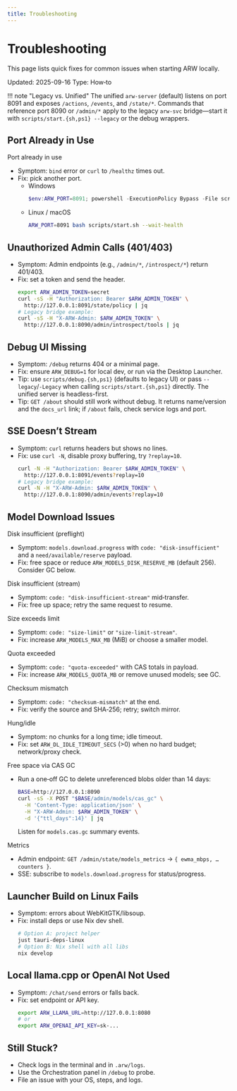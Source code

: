 ```yaml
---
title: Troubleshooting
---
```


# Troubleshooting

This page lists quick fixes for common issues when starting ARW locally.

Updated: 2025-09-16
Type: How‑to

!!! note "Legacy vs. Unified"
    The unified `arw-server` (default) listens on port 8091 and exposes `/actions`, `/events`, and `/state/*`.
    Commands that reference port 8090 or `/admin/*` apply to the legacy `arw-svc` bridge—start it with
    `scripts/start.{sh,ps1} --legacy` or the debug wrappers.

## Port Already in Use

Port already in use
- Symptom: `bind` error or `curl` to `/healthz` times out.
- Fix: pick another port.
  - Windows
    ```powershell
    $env:ARW_PORT=8091; powershell -ExecutionPolicy Bypass -File scripts\start.ps1 -WaitHealth
    ```
  - Linux / macOS
    ```bash
    ARW_PORT=8091 bash scripts/start.sh --wait-health
    ```

## Unauthorized Admin Calls (401/403)
- Symptom: Admin endpoints (e.g., `/admin/*`, `/introspect/*`) return 401/403.
- Fix: set a token and send the header.
  ```bash
  export ARW_ADMIN_TOKEN=secret
  curl -sS -H "Authorization: Bearer $ARW_ADMIN_TOKEN" \
    http://127.0.0.1:8091/state/policy | jq
  # Legacy bridge example:
  curl -sS -H "X-ARW-Admin: $ARW_ADMIN_TOKEN" \
    http://127.0.0.1:8090/admin/introspect/tools | jq
  ```

## Debug UI Missing
- Symptom: `/debug` returns 404 or a minimal page.
- Fix: ensure `ARW_DEBUG=1` for local dev, or run via the Desktop Launcher.
- Tip: use `scripts/debug.{sh,ps1}` (defaults to legacy UI) or pass `--legacy`/`-Legacy` when calling
  `scripts/start.{sh,ps1}` directly. The unified server is headless-first.
- Tip: `GET /about` should still work without debug. It returns name/version and the `docs_url` link; if `/about` fails, check service logs and port.

## SSE Doesn’t Stream
- Symptom: `curl` returns headers but shows no lines.
- Fix: use `curl -N`, disable proxy buffering, try `?replay=10`.
  ```bash
  curl -N -H "Authorization: Bearer $ARW_ADMIN_TOKEN" \
    http://127.0.0.1:8091/events?replay=10
  # Legacy bridge example:
  curl -N -H "X-ARW-Admin: $ARW_ADMIN_TOKEN" \
    http://127.0.0.1:8090/admin/events?replay=10
  ```

## Model Download Issues

Disk insufficient (preflight)
- Symptom: `models.download.progress` with `code: "disk-insufficient"` and a `need/available/reserve` payload.
- Fix: free space or reduce `ARW_MODELS_DISK_RESERVE_MB` (default 256). Consider GC below.

Disk insufficient (stream)
- Symptom: `code: "disk-insufficient-stream"` mid‑transfer.
- Fix: free up space; retry the same request to resume.

Size exceeds limit
- Symptom: `code: "size-limit"` or `"size-limit-stream"`.
- Fix: increase `ARW_MODELS_MAX_MB` (MiB) or choose a smaller model.

Quota exceeded
- Symptom: `code: "quota-exceeded"` with CAS totals in payload.
- Fix: increase `ARW_MODELS_QUOTA_MB` or remove unused models; see GC.

Checksum mismatch
- Symptom: `code: "checksum-mismatch"` at the end.
- Fix: verify the source and SHA‑256; retry; switch mirror.

Hung/idle
- Symptom: no chunks for a long time; idle timeout.
- Fix: set `ARW_DL_IDLE_TIMEOUT_SECS` (>0) when no hard budget; network/proxy check.

Free space via CAS GC
- Run a one‑off GC to delete unreferenced blobs older than 14 days:
  ```bash
  BASE=http://127.0.0.1:8090
  curl -sS -X POST "$BASE/admin/models/cas_gc" \
    -H 'Content-Type: application/json' \
    -H "X-ARW-Admin: $ARW_ADMIN_TOKEN" \
    -d '{"ttl_days":14}' | jq
  ```
  Listen for `models.cas.gc` summary events.

Metrics
- Admin endpoint: `GET /admin/state/models_metrics` → `{ ewma_mbps, …counters }`.
- SSE: subscribe to `models.download.progress` for status/progress.

## Launcher Build on Linux Fails
- Symptom: errors about WebKitGTK/libsoup.
- Fix: install deps or use Nix dev shell.
  ```bash
  # Option A: project helper
  just tauri-deps-linux
  # Option B: Nix shell with all libs
  nix develop
  ```

## Local llama.cpp or OpenAI Not Used
- Symptom: `/chat/send` errors or falls back.
- Fix: set endpoint or API key.
  ```bash
  export ARW_LLAMA_URL=http://127.0.0.1:8080
  # or
  export ARW_OPENAI_API_KEY=sk-...
  ```

## Still Stuck?
- Check logs in the terminal and in `.arw/logs`.
- Use the Orchestration panel in `/debug` to probe.
- File an issue with your OS, steps, and logs.
